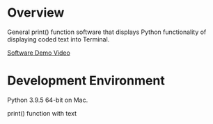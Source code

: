 # Overview

General print() function software that displays Python functionality of displaying coded text into Terminal.

[Software Demo Video](https://youtu.be/7azYetjD_ZQ)

# Development Environment

Python 3.9.5 64-bit on Mac.

print() function with text 


